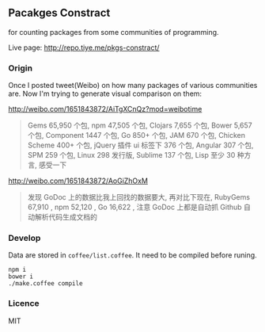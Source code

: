 
Pacakges Constract
------

for counting packages from some communities of programming.

Live page: http://repo.tiye.me/pkgs-constract/

### Origin

Once I posted tweet(Weibo) on how many packages of various communities are.
Now I'm trying to generate visual comparison on them:

http://weibo.com/1651843872/AiTgXCnQz?mod=weibotime

> Gems 65,950 个包, npm 47,505 个包, Clojars 7,655 个包, Bower 5,657 个包, Component 1447 个包, Go 850+ 个包, JAM 670 个包, Chicken Scheme 400+ 个包, jQuery 插件 ui 标签下 376 个包, Angular 307 个包, SPM 259 个包, Linux 298 发行版, Sublime 137 个包, Lisp 至少 30 种方言, 感受一下

http://weibo.com/1651843872/AoGiZhOxM

> 发现 GoDoc 上的数据比我上回找的数据要大, 再对比下现在, RubyGems 67,910 , npm 52,120 , Go 16,622 , 注意 GoDoc 上都是自动抓 Github 自动解析代码生成文档的

### Develop

Data are stored in `coffee/list.coffee`. It need to be compiled before runing.

```
npm i
bower i
./make.coffee compile
```

### Licence

MIT